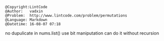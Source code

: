 ```
@Copyright:LintCode
@Author:   vadxin
@Problem:  http://www.lintcode.com/problem/permutations
@Language: Markdown
@Datetime: 16-08-07 07:18
```

no dupulicate in nums.list()
use bit maniputation can do it without recursion